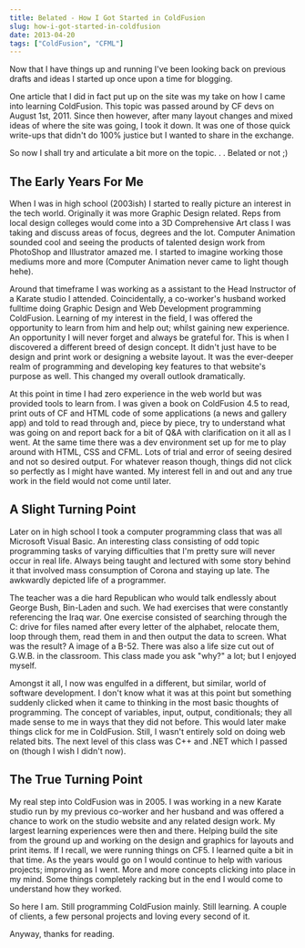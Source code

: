 ```yaml
---
title: Belated - How I Got Started in ColdFusion
slug: how-i-got-started-in-coldfusion
date: 2013-04-20
tags: ["ColdFusion", "CFML"]
---
```


Now that I have things up and running I've been looking back on previous drafts and ideas I started up once upon a time for blogging.

One article that I did in fact put up on the site was my take on how I came into learning ColdFusion. This topic was passed around by CF devs on August 1st, 2011. Since then however, after many layout changes and mixed ideas of where the site was going, I took it down. It was one of those quick write-ups that didn't do 100% justice but I wanted to share in the exchange.

So now I shall try and articulate a bit more on the topic. . . Belated or not ;)

## The Early Years For Me

When I was in high school (2003ish) I started to really picture an interest in the tech world. Originally it was more Graphic Design related. Reps from local design colleges would come into a 3D Comprehensive Art class I was taking and discuss areas of focus, degrees and the lot. Computer Animation sounded cool and seeing the products of talented design work from PhotoShop and Illustrator amazed me. I started to imagine working those mediums more and more (Computer Animation never came to light though hehe).

Around that timeframe I was working as a assistant to the Head Instructor of a Karate studio I attended. Coincidentally, a co-worker's husband worked fulltime doing Graphic Design and Web Development programming ColdFusion. Learning of my interest in the field, I was offered the opportunity to learn from him and help out; whilst gaining new experience. An opportunity I will never forget and always be grateful for. This is when I discovered a different breed of design concept. It didn't just have to be design and print work or designing a website layout. It was the ever-deeper realm of programming and developing key features to that website's purpose as well. This changed my overall outlook dramatically.

At this point in time I had zero experience in the web world but was provided tools to learn from. I was given a book on ColdFusion 4.5 to read, print outs of CF and HTML code of some applications (a news and gallery app) and told to read through and, piece by piece, try to understand what was going on and report back for a bit of Q&A with clarification on it all as I went. At the same time there was a dev environment set up for me to play around with HTML, CSS and CFML. Lots of trial and error of seeing desired and not so desired output. For whatever reason though, things did not click so perfectly as I might have wanted. My interest fell in and out and any true work in the field would not come until later.

## A Slight Turning Point

Later on in high school I took a computer programming class that was all Microsoft Visual Basic. An interesting class consisting of odd topic programming tasks of varying difficulties that I'm pretty sure will never occur in real life. Always being taught and lectured with some story behind it that involved mass consumption of Corona and staying up late. The awkwardly depicted life of a programmer.

The teacher was a die hard Republican who would talk endlessly about George Bush, Bin-Laden and such. We had exercises that were constantly referencing the Iraq war. One exercise consisted of searching through the C: drive for files named after every letter of the alphabet, relocate them, loop through them, read them in and then output the data to screen. What was the result? A image of a B-52. There was also a life size cut out of G.W.B. in the classroom. This class made you ask "why?" a lot; but I enjoyed myself.

Amongst it all, I now was engulfed in a different, but similar, world of software development. I don't know what it was at this point but something suddenly clicked when it came to thinking in the most basic thoughts of programming. The concept of variables, input, output, conditionals; they all made sense to me in ways that they did not before. This would later make things click for me in ColdFusion. Still, I wasn't entirely sold on doing web related bits. The next level of this class was C++ and .NET which I passed on (though I wish I didn't now).

## The True Turning Point

My real step into ColdFusion was in 2005. I was working in a new Karate studio run by my previous co-worker and her husband and was offered a chance to work on the studio website and any related design work. My largest learning experiences were then and there. Helping build the site from the ground up and working on the design and graphics for layouts and print items. If I recall, we were running things on CF5. I learned quite a bit in that time. As the years would go on I would continue to help with various projects; improving as I went. More and more concepts clicking into place in my mind. Some things completely racking but in the end I would come to understand how they worked.

So here I am. Still programming ColdFusion mainly. Still learning. A couple of clients, a few personal projects and loving every second of it.

Anyway, thanks for reading.
